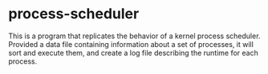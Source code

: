 # process-scheduler
This is a program that replicates the behavior of a kernel process scheduler.  Provided a data file containing information about a set of processes, it will sort and execute them, and create a log file describing the runtime for each process.
